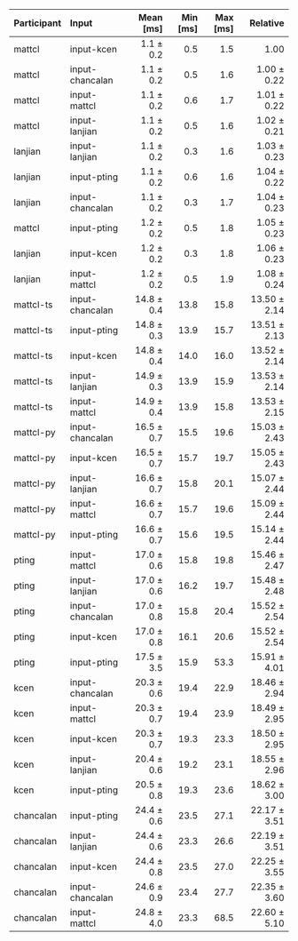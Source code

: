 | Participant | Input | Mean [ms] | Min [ms] | Max [ms] | Relative |
|:---|:---|---:|---:|---:|---:|
| mattcl | input-kcen | 1.1 ± 0.2 | 0.5 | 1.5 | 1.00 |
| mattcl | input-chancalan | 1.1 ± 0.2 | 0.5 | 1.6 | 1.00 ± 0.22 |
| mattcl | input-mattcl | 1.1 ± 0.2 | 0.6 | 1.7 | 1.01 ± 0.22 |
| mattcl | input-lanjian | 1.1 ± 0.2 | 0.5 | 1.6 | 1.02 ± 0.21 |
| lanjian | input-lanjian | 1.1 ± 0.2 | 0.3 | 1.6 | 1.03 ± 0.23 |
| lanjian | input-pting | 1.1 ± 0.2 | 0.6 | 1.6 | 1.04 ± 0.22 |
| lanjian | input-chancalan | 1.1 ± 0.2 | 0.3 | 1.7 | 1.04 ± 0.23 |
| mattcl | input-pting | 1.2 ± 0.2 | 0.5 | 1.8 | 1.05 ± 0.23 |
| lanjian | input-kcen | 1.2 ± 0.2 | 0.3 | 1.8 | 1.06 ± 0.23 |
| lanjian | input-mattcl | 1.2 ± 0.2 | 0.5 | 1.9 | 1.08 ± 0.24 |
| mattcl-ts | input-chancalan | 14.8 ± 0.4 | 13.8 | 15.8 | 13.50 ± 2.14 |
| mattcl-ts | input-pting | 14.8 ± 0.3 | 13.9 | 15.7 | 13.51 ± 2.13 |
| mattcl-ts | input-kcen | 14.8 ± 0.4 | 14.0 | 16.0 | 13.52 ± 2.14 |
| mattcl-ts | input-lanjian | 14.9 ± 0.3 | 13.9 | 15.9 | 13.53 ± 2.14 |
| mattcl-ts | input-mattcl | 14.9 ± 0.4 | 13.9 | 15.8 | 13.53 ± 2.15 |
| mattcl-py | input-chancalan | 16.5 ± 0.7 | 15.5 | 19.6 | 15.03 ± 2.43 |
| mattcl-py | input-kcen | 16.5 ± 0.7 | 15.7 | 19.7 | 15.05 ± 2.43 |
| mattcl-py | input-lanjian | 16.6 ± 0.7 | 15.8 | 20.1 | 15.07 ± 2.44 |
| mattcl-py | input-mattcl | 16.6 ± 0.7 | 15.7 | 19.6 | 15.09 ± 2.44 |
| mattcl-py | input-pting | 16.6 ± 0.7 | 15.6 | 19.5 | 15.14 ± 2.44 |
| pting | input-mattcl | 17.0 ± 0.6 | 15.8 | 19.8 | 15.46 ± 2.47 |
| pting | input-lanjian | 17.0 ± 0.6 | 16.2 | 19.7 | 15.48 ± 2.48 |
| pting | input-chancalan | 17.0 ± 0.8 | 15.8 | 20.4 | 15.52 ± 2.54 |
| pting | input-kcen | 17.0 ± 0.8 | 16.1 | 20.6 | 15.52 ± 2.54 |
| pting | input-pting | 17.5 ± 3.5 | 15.9 | 53.3 | 15.91 ± 4.01 |
| kcen | input-chancalan | 20.3 ± 0.6 | 19.4 | 22.9 | 18.46 ± 2.94 |
| kcen | input-mattcl | 20.3 ± 0.7 | 19.4 | 23.9 | 18.49 ± 2.95 |
| kcen | input-kcen | 20.3 ± 0.7 | 19.3 | 23.3 | 18.50 ± 2.95 |
| kcen | input-lanjian | 20.4 ± 0.6 | 19.2 | 23.1 | 18.55 ± 2.96 |
| kcen | input-pting | 20.5 ± 0.8 | 19.3 | 23.6 | 18.62 ± 3.00 |
| chancalan | input-pting | 24.4 ± 0.6 | 23.5 | 27.1 | 22.17 ± 3.51 |
| chancalan | input-lanjian | 24.4 ± 0.6 | 23.3 | 26.6 | 22.19 ± 3.51 |
| chancalan | input-kcen | 24.4 ± 0.8 | 23.5 | 27.0 | 22.25 ± 3.55 |
| chancalan | input-chancalan | 24.6 ± 0.9 | 23.4 | 27.7 | 22.35 ± 3.60 |
| chancalan | input-mattcl | 24.8 ± 4.0 | 23.3 | 68.5 | 22.60 ± 5.10 |

